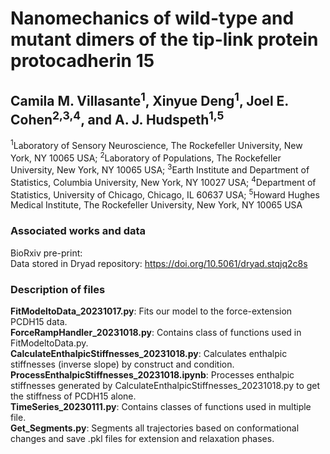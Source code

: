 # Nanomechanics of wild-type and mutant dimers of the tip-link protein protocadherin 15

## Camila M. Villasante<sup>1</sup>, Xinyue Deng<sup>1</sup>, Joel E. Cohen<sup>2,3,4</sup>, and A. J. Hudspeth<sup>1,5</sup>
<sup>1</sup>Laboratory of Sensory Neuroscience, The Rockefeller University, New York, NY 10065 USA; <sup>2</sup>Laboratory of Populations, The Rockefeller University, New York, NY 10065 USA; <sup>3</sup>Earth Institute and Department of Statistics, Columbia University, New York, NY 10027 USA; <sup>4</sup>Department of Statistics, University of Chicago, Chicago, IL 60637 USA; <sup>5</sup>Howard Hughes Medical Institute, The Rockefeller University, New York, NY 10065 USA

### Associated works and data
BioRxiv pre-print: <br>
Data stored in Dryad repository: https://doi.org/10.5061/dryad.stqjq2c8s

### Description of files
**FitModeltoData_20231017.py**: Fits our model to the force-extension PCDH15 data.<br>
**ForceRampHandler_20231018.py**: Contains class of functions used in FitModeltoData.py.<br>
**CalculateEnthalpicStiffnesses_20231018.py**: Calculates enthalpic stiffnesses (inverse slope) by construct and condition. <br>
**ProcessEnthalpicStiffnesses_20231018.ipynb**: Processes enthalpic stiffnesses generated by CalculateEnthalpicStiffnesses_20231018.py to get the stiffness of PCDH15 alone. <br>
**TimeSeries_20230111.py**: Contains classes of functions used in multiple file. <br>
**Get_Segments.py**: Segments all trajectories based on conformational changes and save .pkl files for extension and relaxation phases. <br>
